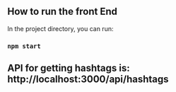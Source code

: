 ## How to run the front End

In the project directory, you can run:

### `npm start`

## API for getting hashtags is: http://localhost:3000/api/hashtags
